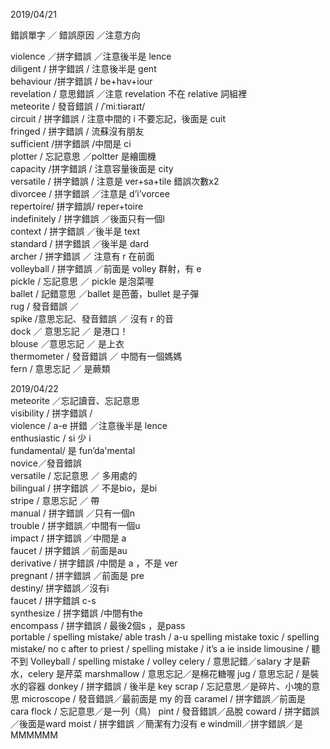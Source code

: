2019/04/21

錯誤單字 ／ 錯誤原因 ／注意方向  
  
violence ／拼字錯誤 ／注意後半是 lence  
diligent / 拼字錯誤 / 注意後半是 gent  
behaviour /拼字錯誤 / be+hav+iour  
revelation / 意思錯誤 ／注意 revelation 不在 relative 詞組裡  
meteorite / 發音錯誤 / /ˈmiːtiəraɪt/  
circuit / 拼字錯誤 / 注意中間的 i 不要忘記，後面是 cuit  
fringed / 拼字錯誤 / 流蘇沒有朋友  
sufficient /拼字錯誤 /中間是 ci   
plotter / 忘記意思 ／poltter 是繪圖機  
capacity /拼字錯誤 / 注意容量後面是 city  
versatile / 拼字錯誤 / 注意是 ver+sa+tile 錯誤次數x2  
divorcee / 拼字錯誤 ／注意是 d’i’vorcee  
repertoire/ 拼字錯誤/ reper+toire  
indefinitely / 拼字錯誤 ／後面只有一個l  
context / 拼字錯誤 ／後半是 text  
standard / 拼字錯誤 ／後半是 dard   
archer / 拼字錯誤 ／ 注意有 r 在前面  
volleyball / 拼字錯誤 ／前面是 volley 群射，有 e  
pickle / 忘記意思 ／ pickle 是泡菜喔  
ballet / 記錯意思 ／ballet 是芭蕾，bullet 是子彈  
rug / 發音錯誤 ／  
spike /意思忘記、發音錯誤 ／ 沒有 r 的音  
dock ／ 意思忘記 ／ 是港口！  
blouse ／意思忘記 ／ 是上衣  
thermometer / 發音錯誤 ／ 中間有一個媽媽  
fern / 意思忘記 ／ 是蕨類 
  
  
2019/04/22  
meteorite ／忘記讀音、忘記意思  
visibility / 拼字錯誤 /   
violence / a-e 拼錯 ／注意後半是 lence  
enthusiastic / si 少 i  
fundamental/ 是 fun’da'mental  
novice／發音錯誤  
versatile / 忘記意思 ／ 多用處的  
bilingual / 拼字錯誤 ／ 不是bio，是bi  
stripe / 意思忘記 ／ 帶   
manual / 拼字錯誤 ／只有一個n   
trouble / 拼字錯誤／中間有一個u  
impact / 拼字錯誤 ／中間是 a  
faucet / 拼字錯誤 ／前面是au   
derivative / 拼字錯誤 /中間是 a ，不是 ver  
pregnant / 拼字錯誤 ／前面是 pre   
destiny/ 拼字錯誤／沒有i  
faucet / 拼字錯誤 c-s   
synthesize / 拼字錯誤 /中間有the  
encompass / 拼字錯誤 / 最後2個s ，是pass  
portable / spelling mistake/ able 
trash / a-u spelling mistake 
toxic / spelling mistake/ no c after to
priest / spelling mistake / it’s a ie inside
limousine / 聽不到
Volleyball / spelling mistake / volley
celery / 意思記錯／salary 才是薪水，celery 是芹菜
marshmallow / 意思忘記／是棉花糖喔
jug / 意思忘記 / 是裝水的容器
donkey / 拼字錯誤 / 後半是 key 
scrap / 忘記意思／是碎片、小塊的意思
microscope / 發音錯誤／最前面是 my 的音
caramel / 拼字錯誤／前面是 cara
flock / 忘記意思／是一列（鳥）
pint / 發音錯誤／品脫
coward / 拼字錯誤 ／後面是ward 
moist / 拼字錯誤 ／簡潔有力沒有 e 
windmill／拼字錯誤／是MMMMMM

